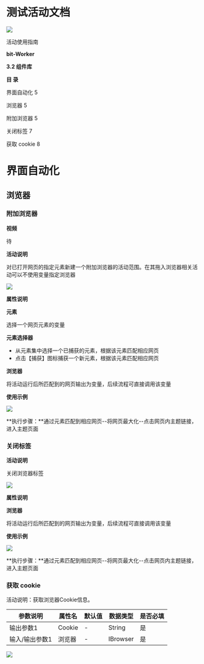 # 测试活动文档



![](image/image.png)

活动使用指南

**bit-Worker**

**3.2 组件库**







**目  录**

界面自动化	5

浏览器	5

附加浏览器	5

关闭标签	7

获取 cookie	8



# 界面自动化

## 浏览器

### 附加浏览器

**视频**

待



**活动说明**

对已打开网页的指定元素新建一个附加浏览器的活动范围。在其拖入浏览器相关活动可以不使用变量指定浏览器



![](image/image_1.png)



**属性说明**

**元素**

选择一个网页元素的变量



**元素选择器**

- 从元素集中选择一个已捕获的元素，根据该元素匹配相应网页
- 点击【捕获】图标捕获一个新元素，根据该元素匹配相应网页



**浏览器**

将活动运行后所匹配到的网页输出为变量，后续流程可直接调用该变量





**使用示例**



![](image/image_2.png)

**执行步骤：**通过元素匹配到相应网页--将网页最大化--点击网页内主题链接，进入主题页面





### 关闭标签

**活动说明**

关闭浏览器标签



![](image/image_3.png)



**属性说明**

**浏览器**

将活动运行后所匹配到的网页输出为变量，后续流程可直接调用该变量





**使用示例**



![](image/image_4.png)

**执行步骤：**通过元素匹配到相应网页--将网页最大化--点击网页内主题链接，进入主题页面







### 获取 cookie

活动说明：获取浏览器Cookie信息。

|**参数说明**<br />|**属性名**<br />|**默认值**<br />|**数据类型**<br />|**是否必填**<br />|
|---|---|---|---|---|
|输出参数1<br />|Cookie<br />|-<br />|String<br />|是<br />|
|输入/输出参数1<br />|浏览器<br />|-<br />|IBrowser<br />|是<br />|





![](image/image_5.png)







